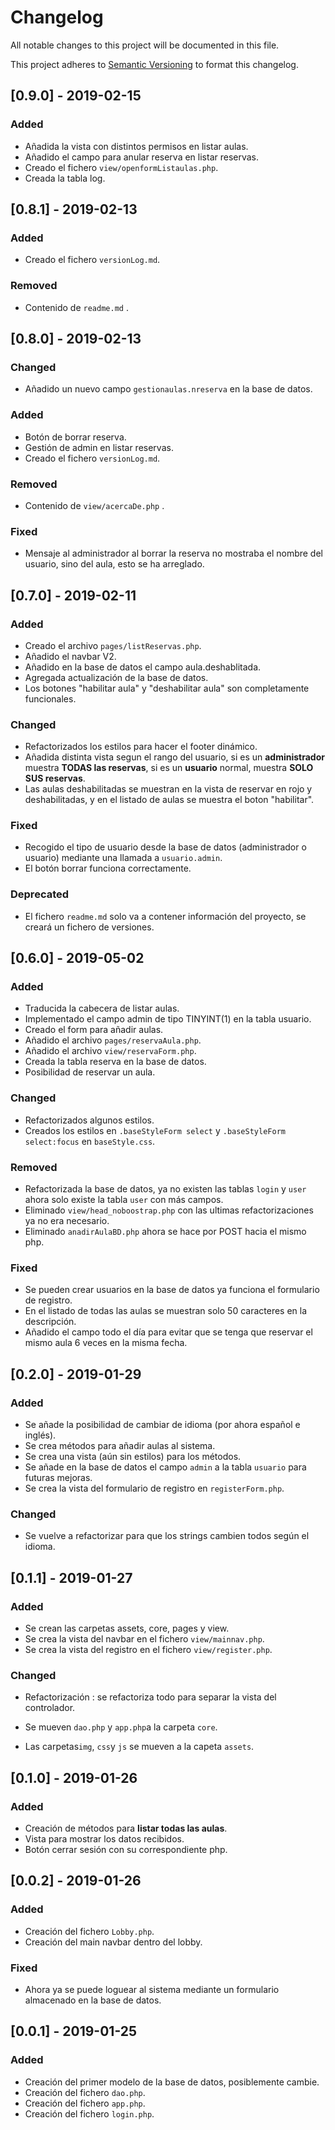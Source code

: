 # Changelog  
All notable changes to this project will be documented in this file.  
  
This project adheres to [Semantic Versioning](https://semver.org/spec/v2.0.0.html) to format this changelog.

## [0.9.0] - 2019-02-15

### Added
- Añadida la vista con distintos permisos en listar aulas.
- Añadido el campo para anular reserva en listar reservas.
- Creado el fichero `view/openformListaulas.php`.
- Creada la tabla log.


## [0.8.1] - 2019-02-13

### Added
- Creado el fichero `versionLog.md`.

### Removed
- Contenido de `readme.md` .

## [0.8.0] - 2019-02-13
### Changed
- Añadido un nuevo campo `gestionaulas.nreserva` en la base de datos.

### Added
- Botón de borrar reserva.
- Gestión de admin en listar reservas.
- Creado el fichero `versionLog.md`.

### Removed
- Contenido de `view/acercaDe.php` .

### Fixed
- Mensaje al administrador al borrar la reserva no mostraba el nombre del usuario, sino del aula, esto se ha arreglado.


## [0.7.0] - 2019-02-11 
### Added  
- Creado el archivo `pages/listReservas.php`. 
- Añadido el navbar V2.
- Añadido en la base de datos el campo aula.deshablitada.
 - Agregada actualización de la base de datos.
- Los botones "habilitar aula" y "deshabilitar aula"  son completamente funcionales.
### Changed  
- Refactorizados los estilos para hacer el footer dinámico.   
- Añadida distinta vista segun el rango del usuario, si es un **administrador** muestra **TODAS las reservas**, si es un **usuario** normal, muestra **SOLO SUS reservas**.
- Las aulas deshabilitadas se muestran en la vista de reservar en rojo y deshabilitadas, y en el listado de aulas se muestra el boton "habilitar".

### Fixed   
- Recogido el tipo de usuario desde la base de datos (administrador o usuario) mediante una llamada a `usuario.admin`.  
- El botón borrar funciona correctamente.
### Deprecated
- El fichero `readme.md` solo va a contener información del proyecto, se creará un fichero de versiones.
## [0.6.0] - 2019-05-02 
### Added  
- Traducida la cabecera de listar aulas. 
- Implementado el campo admin de tipo TINYINT(1) en la tabla usuario.  
- Creado el form para añadir aulas. 
- Añadido el archivo `pages/reservaAula.php`.   
- Añadido el archivo `view/reservaForm.php`. 
- Creada la tabla reserva en la base de datos.  
- Posibilidad de reservar un aula.  
### Changed  
- Refactorizados algunos estilos.  
- Creados los estilos en  `.baseStyleForm select` y `.baseStyleForm select:focus` en `baseStyle.css`.
### Removed  
- Refactorizada la base de datos, ya no existen las tablas `login` y `user` ahora solo existe la tabla `user` con más campos.
- Eliminado `view/head_noboostrap.php` con  las ultimas refactorizaciones ya no era necesario. 
- Eliminado `anadirAulaBD.php` ahora se hace por POST hacia el mismo php.  
### Fixed   
- Se pueden crear usuarios en la base de datos ya funciona el formulario de registro. 
- En el listado de todas las aulas se muestran solo 50 caracteres en la descripción. 
- Añadido el campo todo el día para evitar que se tenga que reservar el mismo aula 6 veces en la misma fecha.  

## [0.2.0] - 2019-01-29 
### Added  
- Se añade la posibilidad de cambiar de idioma (por ahora español e inglés).  
- Se crea métodos para añadir aulas al sistema. 
- Se crea una vista (aún sin estilos) para los métodos.  
- Se añade en la base de datos el campo `admin` a la tabla `usuario` para futuras mejoras.
- Se crea la vista del formulario de registro en `registerForm.php`.  
### Changed  
- Se vuelve a refactorizar para que los strings cambien todos según el idioma.


## [0.1.1] - 2019-01-27 
### Added  
- Se crean las carpetas assets, core, pages y view. 
- Se crea la vista del navbar en el fichero `view/mainnav.php`.
- Se crea la vista del registro en el fichero `view/register.php`.
### Changed  
- Refactorización : se refactoriza todo para separar la vista del controlador.  
         
- Se mueven `dao.php` y `app.php`a la carpeta `core`.  
 - Las carpetas`img`, `css`y `js` se mueven a la capeta `assets`.  
 
## [0.1.0] - 2019-01-26 
### Added  
   - Creación de métodos para **listar todas las aulas**.  
   - Vista para mostrar los datos recibidos.  
   - Botón cerrar sesión con su correspondiente php.  

## [0.0.2] - 2019-01-26 
### Added  
- Creación del fichero `Lobby.php`.
- Creación del main navbar dentro del lobby. 
### Fixed  
- Ahora ya se puede loguear al sistema mediante un formulario almacenado en la base de datos.

## [0.0.1] - 2019-01-25 


### Added  
- Creación del primer modelo de la base de datos, posiblemente cambie.  
- Creación del fichero `dao.php`.
- Creación del fichero `app.php`.
- Creación del fichero `login.php`.


